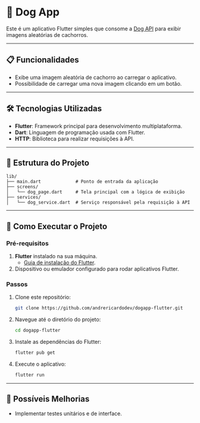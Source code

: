 # 🐶 Dog App

Este é um aplicativo Flutter simples que consome a [Dog API](https://dog.ceo/dog-api/) para exibir imagens aleatórias de cachorros.

---

## 📋 Funcionalidades

- Exibe uma imagem aleatória de cachorro ao carregar o aplicativo.
- Possibilidade de carregar uma nova imagem clicando em um botão.

---

## 🛠️ Tecnologias Utilizadas

- **Flutter**: Framework principal para desenvolvimento multiplataforma.
- **Dart**: Linguagem de programação usada com Flutter.
- **HTTP**: Biblioteca para realizar requisições à API.

---

## 📂 Estrutura do Projeto

```plaintext
lib/
├── main.dart             # Ponto de entrada da aplicação
├── screens/
│   └── dog_page.dart     # Tela principal com a lógica de exibição
├── services/
│   └── dog_service.dart  # Serviço responsável pela requisição à API
```
---

## 🚀 Como Executar o Projeto

### Pré-requisitos
1. **Flutter** instalado na sua máquina.
   - [Guia de instalação do Flutter](https://docs.flutter.dev/get-started/install).
2. Dispositivo ou emulador configurado para rodar aplicativos Flutter.

### Passos
1. Clone este repositório:
   ```bash
   git clone https://github.com/andrericardodev/dogapp-flutter.git
   ```
2. Navegue até o diretório do projeto:
   ```bash
   cd dogapp-flutter
   ```
3. Instale as dependências do Flutter:
   ```bash
   flutter pub get
   ```
4. Execute o aplicativo:
   ```bash
   flutter run
   ```

---

## 🔧 Possíveis Melhorias

- Implementar testes unitários e de interface.
